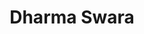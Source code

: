 ---
title: "Dharma Swara"
category: "Ensembles"
description: "Gamelan Ensemble"
order: 1
links:
  - text: "Website"
    url: "https://www.dharmaswara.org/"
active: true
--- 